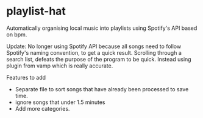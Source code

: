 # playlist-hat

Automatically organising local music into playlists using Spotify's API based on bpm.

Update: No longer using Spotify API because all songs need to follow Spotify's naming convention, to get a quick result. Scrolling through a search list, defeats the purpose of the program to be quick. Instead using plugin from vamp which is really accurate. 

Features to add
- Separate file to sort songs that have already been processed to save time.
- ignore songs that under 1.5 minutes
- Add more categories.
